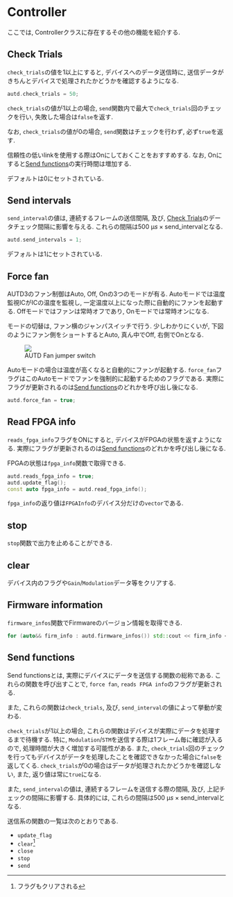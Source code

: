 # Controller

ここでは, Controllerクラスに存在するその他の機能を紹介する.

## Check Trials

`check_trials`の値を1以上にすると, デバイスへのデータ送信時に, 送信データがきちんとデバイスで処理されたかどうかを確認するようになる.

```cpp
autd.check_trials = 50;
```

`check_trials`の値が1以上の場合, `send`関数内で最大で`check_trials`回のチェックを行い,
失敗した場合は`false`を返す.

なお, `check_trials`の値が0の場合, `send`関数はチェックを行わず, 必ず`true`を返す.

信頼性の低いlinkを使用する際はOnにしておくことをおすすめする. なお,
Onにすると[Send functions](#send-functions)の実行時間は増加する.

デフォルトは0にセットされている.

## Send intervals

`send_interval`の値は, 連続するフレームの送信間隔, 及び,
[Check Trials](#check-trials)のデータチェック間隔に影響を与える.
これらの間隔は$\SI{500}{\text{μ}s}\times \text{send\_interval}$となる.

```cpp
autd.send_intervals = 1;
```

デフォルトは1にセットされている.

## Force fan

AUTD3のファン制御はAuto, Off, Onの3つのモードが有る. Autoモードでは温度監視ICがICの温度を監視し,
一定温度以上になった際に自動的にファンを起動する. Offモードではファンは常時オフであり, Onモードでは常時オンになる.

モードの切替は, ファン横のジャンパスイッチで行う. 少しわかりにくいが, 下図のようにファン側をショートするとAuto, 真ん中でOff, 右側でOnとなる.

<figure>
  <img src="https://raw.githubusercontent.com/shinolab/autd3/master/doc/book/src/fig/Users_Manual/fan.jpg"/>
  <figcaption>AUTD Fan jumper switch</figcaption>
</figure>

Autoモードの場合は温度が高くなると自動的にファンが起動する. `force_fan`フラグはこのAutoモードでファンを強制的に起動するためのフラグである.
実際にフラグが更新されるのは[Send functions](#send-functions)のどれかを呼び出し後になる.

```cpp
autd.force_fan = true;
```

## Read FPGA info

`reads_fpga_info`フラグをONにすると, デバイスがFPGAの状態を返すようになる.
実際にフラグが更新されるのは[Send functions](#send-functions)のどれかを呼び出し後になる.

FPGAの状態は`fpga_info`関数で取得できる.

```cpp
autd.reads_fpga_info = true;
autd.update_flag();
const auto fpga_info = autd.read_fpga_info();
```

`fpga_info`の返り値は`FPGAInfo`のデバイス分だけの`vector`である.

## stop

`stop`関数で出力を止めることができる.

## clear

デバイス内のフラグや`Gain`/`Modulation`データ等をクリアする.

## Firmware information

`firmware_infos`関数でFirmwareのバージョン情報を取得できる.

```cpp
for (auto&& firm_info : autd.firmware_infos()) std::cout << firm_info << std::endl;
```

## Send functions

Send functionsとは, 実際にデバイスにデータを送信する関数の総称である. これらの関数を呼び出すことで, `force fan`,
`reads FPGA info`のフラグが更新される.

また, これらの関数は`check_trials`, 及び, `send_interval`の値によって挙動が変わる.

`check_trials`が1以上の場合, これらの関数はデバイスが実際にデータを処理するまで待機する. 特に,
`Modulation`/`STM`を送信する際は1フレーム毎に確認が入るので, 処理時間が大きく増加する可能性がある. また,
`check_trials`回のチェックを行ってもデバイスがデータを処理したことを確認できなかった場合に`false`を返してくる.
`check_trials`が0の場合はデータが処理されたかどうかを確認しない, また, 返り値は常に`true`になる.

また, `send_interval`の値は, 連続するフレームを送信する際の間隔, 及び, 上記チェックの間隔に影響する. 具体的には,
これらの間隔は$\SI{500}{\text{μ}s}\times \text{send\_interval}$となる.

送信系の関数の一覧は次のとおりである.

- `update_flag`
- `clear`[^fn_clear]
- `close`
- `stop`
- `send`

[^fn_clear]: フラグもクリアされる

